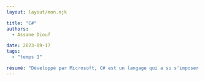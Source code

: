 ```yaml
---
layout: layout/mon.njk

title: "C#"
authors:
  - Assane Diouf

date: 2023-09-17
tags: 
  - "temps 1"

résumé: "Développé par Microsoft, C# est un langage qui a su s'imposer dans le monde du jeu vidéo (Unity, Godot). Il permet aussi de développer des applications en tout genre grace à des framework comme .NET et Blazor; Découvrons ensemble les bases de ce langage"
---
```

